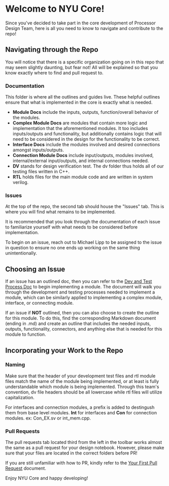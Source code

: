 # Welcome to NYU Core!
Since you've decided to take part in the core development of Processor Design Team, here is all you need to know to navigate and contribute to the repo!
## Navigating through the Repo
You will notice that there is a specific organization going on in this repo that may seem slightly daunting, but fear not! All will be explained so that you know exactly where to find and pull request to.

### Documentation
This folder is where all the outlines and guides live. These helpful outlines ensure that what is implemented in the core is exactly what is needed.

- **Module Docs** include the inputs, outputs, function/overall behavior of the modules. 
- **Complex Module Docs** are modules that contain more logic and implementation that the aforementioned modules. It too includes inputs/outputs and functionality, but additionally contains logic that will need to be considered in the design for the functionality to be correct.
- **Interface Docs** include the modules involved and desired connections amongst inputs/outputs.
- **Connection Module Docs** include input/outputs, modules involved, internal/external input/outputs, and internal connections needed.
- **DV** stands for design verification test. The dv folder thus holds all of our testing files written in C++. 
- **RTL** holds files for the main module code and are written in system verilog.
### Issues
At the top of the repo, the second tab should house the "Issues" tab. This is where you will find what remains to be implemented. 

It is recommended that you look through the documentation of each issue to familiarize yourself with what needs to be considered before implementation.

To begin on an issue, reach out to Michael Lipp to be assigned to the issue in question to ensure no one ends up working on the same thing unintentionally.

## Choosing an Issue
If an issue has an outlined doc, then you can refer to the [Dev and Test Process Doc](https://github.com/NYU-Processor-Design/nyu-core/blob/95ad3a6738f45e143dfd6e57852e4181e009e14d/Documentation/00_Dev_and_Test_Docs/dev-test-process.md) to begin implementing a module. The document will walk you through the development and testing processes needed to implement a module, which can be similarly applied to implementing a complex module, interface, or connecting module.

If an issue if **NOT** outlined, then you can also choose to create the outline for this module. To do this, find the corresponding Markdown document (ending in .md) and create an outline that includes the needed inputs, outputs, functionality, connectors, and anything else that is needed for this module to function.

## Incorporating your Work to the Repo
### Naming
Make sure that the header of your development test files and rtl module files match the name of the module being implemented, or at least is fully understandable which module is being implemented. Through this team's convention, dv file headers should be all lowercase while rtl files will utilize capitalization. 

For interfaces and connection modules, a prefix is added to destingush them from base level modules. **Int** for interfaces and **Con** for connection modules. ex: Con_EX.sv or int_mem.cpp.

### Pull Requests
The pull requests tab located third from the left in the toolbar works almost the same as a pull request for your design notebook. However, please make sure that your files are located in the correct folders before PR!

If you are still unfamiliar with how to PR, kindly refer to the [Your First Pull Request](https://github.com/NYU-Processor-Design/nyu-processor-design.github.io/blob/af340fc7c9433157a88d9df93e2ec2b381032d2d/src/getting_started/notebooks/04_first_pr.md) document.

Enjoy NYU Core and happy developing!
